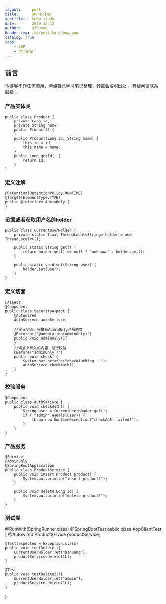 ```yaml
---
layout:     post
title:      AOP小demo
subtitle:   keep study
date:       2019-12-12
author:     aZhuang
header-img: img/post-bg-debug.png
catalog: true
tags:
    - AOP
    - 学习笔记
---
```


## 前言
本博客不作任何商用，单纯自己学习笔记整理，转载会注明出处 ，有疑问请联系邮箱；

### 产品实体类
```
public class Product {
    private Long id;
    private String name;
    public Product() {
    }
    public Product(Long id, String name) {
        this.id = id;
        this.name = name;
    }
    public Long getId() {
        return id;
    }
}
```
### 定义注解
```
@Retention(RetentionPolicy.RUNTIME)
@Target(ElementType.TYPE)
public @interface AdminOnly {
}
```
### 设置或者获取用户名的holder
```
public class CurrentUserHolder {
    private static final ThreadLocal<String> holder = new ThreadLocal<>();

    public static String get() {
        return holder.get() == null ? "unknown" : holder.get();
    }

    public static void set(String user) {
        holder.set(user);
    }
}
```
### 定义切面
```
@Aspect
@Component
public class SecurityAspect {
    @Autowired
    AuthSerivce authSerivce;

    //定义切点，扫描有AdminOnly注解的类
    @Pointcut("@annotation(AdminOnly)")
    public void adminOnly(){
    }
	//切点上织入的内容，进行校验
    @Before("adminOnly()")
    public void check(){
        System.out.println("checkAuthing...");
        authSerivce.checkAuth();
    }
}
```
### 校验服务
```
@Component
public class AuthSerivce {
    public void checkAuth() {
        String user = CurrentUserHoader.get();
        if (!"admin".equals(user)) {
            throw new RuntimeException("checkAuth failed!");
        }
    }
}
```
### 产品服务
```
@Service
@AdminOnly
@SpringBootApplication
public class ProductService {
    public void insert(Product product) {
        System.out.println("insert product!");
    }

    public void delete(Long id) {
        System.out.println("delete product!");
    }
}
```
### 测试类
@RunWith(SpringRunner.class)
@SpringBootTest
public class AopClientTest {
    @Autowired
    ProductService productService;

    @Test(expected = Exception.class)
    public void testDelete(){
        CurrentUserHolder.set("azhuang");
        productService.delete(1L);
    }

    @Test
    public void testDelete2(){
        CurrentUserHolder.set("admin");
        productService.delete(1L);
    }
}
```
